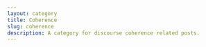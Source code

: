 ```yaml
---
layout: category
title: Coherence
slug: coherence
description: A category for discourse coherence related posts.
---
```

